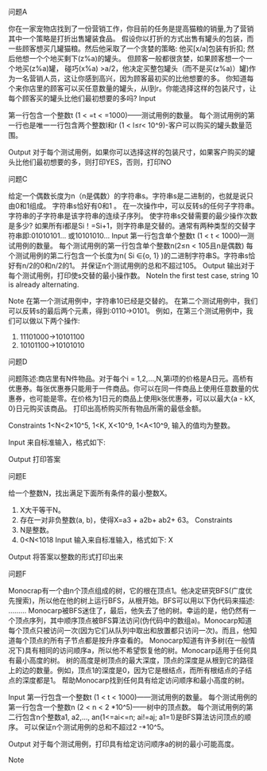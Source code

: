 问题A


你在一家宠物店找到了一份营销工作，你目前的任务是提高猫粮的销量,为了营销其中一个策略是打折出售罐装食品。
假设你以打折的方式出售有罐头的包装，而一些顾客想买几罐猫粮。然后他采取了一个贪婪的策略:
他买[x/a]包装有折扣;
然后他想一个个地买剩下(z%a)的罐头。
但顾客一般都很贪婪，如果顾客想一个一个地买(z%a)罐， 碰巧(x%a) >a/2，他决定买整包罐头（而不是买(z%a)）罐)作为一名营销人员，这让你感到高兴，因为顾客最初买的比他想要的多。
你知道每个来你店里的顾客可以买任意数量的罐头，从I到r。你能选择这样的包装尺寸，让每个顾客买的罐头比他们最初想要的多吗?
Input

第一行包含一个整数t (1 < =t < =1000)——测试用例的数量。
每个测试用例的第一行也是唯一一行包含两个整数l和r (1 < l≤r< 10^9)-客户可以购买的罐头数量范围。

Output
对于每个测试用例，如果你可以选择这样的包装尺寸，如果客户购买的罐头比他们最初想要的多，则打印YES，否则，打印NO



问题C

给定一个偶数长度为n（n是偶数）的字符串s。字符串s是二进制的，也就是说只由0和1组成。
字符串s恰好有0和1 。
在一次操作中，可以反转s的任何子字符串。字符串的子字符串是该字符串的连续子序列。
使字符串s交替需要的最少操作次数是多少?
如果所有i都是Si！=Si+1，则字符串是交替的。通常有两种类型的交替字符串即:01010101…
或10101010…
Input
第一行包含单个整数t (1 < t < 1000)—测试用例的数量。
每个测试用例的第一行包含单个整数n(2≤n < 105且n是偶数)
每个测试用例的第二行包含一个长度为n( Si ∈{o, 1} )的二进制字符串S。字符串s恰好有n/2的0和n/2的1。
并保证n个测试用例的总和不超过105。
Output
输出对于每个测试用例，打印使s交替的最小操作数。
NoteIn the first test case, string 10 is already alternating.

Note
在第一个测试用例中，字符串10已经是交替的。
在第二个测试用例中，我们可以反转s的最后两个元素，得到:0110→0101。
例如，在第三个测试用例中，我们可以做以下两个操作:
1.  11101000→10101100
2.  10101100→10101010



问题D

问题陈述:商店里有N件物品。对于每个i = 1,2,…,N,第i项的价格是A日元。高桥有优惠券。每张优惠券只能用于一件商品。你可以在同一件商品上使用任意数量的优惠券，也可能是零。在价格为1日元的商品上使用k张优惠券，可以以最大{a - kX, 0}日元购买该商品。
打印出高桥购买所有物品所需的最低金额。

Constraints
1<N<2×10^5,    1<K,   X<10^9,    1<A<10^9,    输入的值均为整数。


Input
来自标准输入，格式如下:

Output
打印答案





问题E

给一个整数N，找出满足下面所有条件的最小整数X。
1.  X大干等干N。
2.  存在一对非负整数(a, b)，使得X=a3 + a2b+ ab2+ 63。
Constraints
1.  N是整数。
2.  0<N<1018
Input
输入来自标准输入，格式如下:
X

Output
将答案以整数的形式打印出来




问题F


Monocrap有一个由n个顶点组成的树，它的根在顶点1。他决定研究BFS(广度优先搜索)，所以他在他的树上运行BFS，从根开始。BFS可以用以下伪代码来描述:
………
Monocarp被BFS迷住了，最后，他失去了他的树。幸运的是，他仍然有一个顶点序列，其中顺序顶点被BFS算法访问(伪代码中的数组a)。Monocarp知道每个顶点只被访问一次(因为它们从队列中取出和放置都只访问一次)。而且，他知道每个顶点的所有子节点都是按升序查看的。
Monocarp知道有许多树(在一般情况下)具有相同的访问顺序a，所以他不希望恢复他的树。Monocarp适用于任何具有最小高度的树。
树的高度是树顶点的最大深度，顶点的深度是从根到它的路径上的边的数量。例如，顶点1的深度是0，因为它是根结点，而所有根结点的子结点的深度都是1。
帮助Monocarp找到任何具有给定访问顺序和最小高度的树。


Input
第一行包含一个整数t (1 < t < 1000)——测试用例的数量。
每个测试用例的第一行包含一个整数n (2 < n < 2 *10^5)——树中的顶点数。
每个测试用例的第二行包含n个整数a1, a2,…, an(1<=ai<=n;  ai!=aj;  a1=1)是BFS算法访问顶点的顺序。
可以保证n个测试用例的总和不超过2 -*10^5。


Output
对于每个测试用例，打印具有给定访问顺序a的树的最小可能高度。


Note
